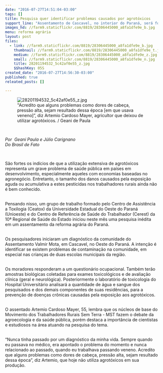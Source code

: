```yaml
---
date: "2016-07-27T14:51:04-03:00"
tags: []
title: Pesquisa quer identificar problemas causados por agrotóxicos
support_line: "Assentamento de Cascavel, no interior do Paraná, será fonte para o estudo."
images_hd: //farm9.staticflickr.com/8819/28306445000_a8fa1dfe9e_b.jpg
menu: reforma agrária
layout: post
files:
  - link: //farm9.staticflickr.com/8819/28306445000_a8fa1dfe9e_b.jpg
    thumbnail: //farm9.staticflickr.com/8819/28306445000_a8fa1dfe9e_t.jpg
    medium: //farm9.staticflickr.com/8819/28306445000_a8fa1dfe9e_z.jpg
    small: //farm9.staticflickr.com/8819/28306445000_a8fa1dfe9e_n.jpg
    title: 28201194532_5c42af0e55_z.jpg
    $$hashKey: 05S
created_date: "2016-07-27T14:56:30-03:00"
published: true
releated_posts: []

---
```

<figure class="image"><img alt="28201194532_5c42af0e55_z.jpg" src="//farm9.staticflickr.com/8819/28306445000_a8fa1dfe9e_b.jpg" />
<figcaption>&quot;Acredito que alguns problemas como dores de cabe&ccedil;a, press&atilde;o alta, sejam resultado dessa &eacute;poca [em que usava veneno]&rdquo;, diz Artemio Cardoso Mayer, agricultor que deixou de utilizar agrot&oacute;xicos. / Geani de Paula</figcaption>
</figure>

<p>&nbsp;</p>

<p><em>Por &nbsp;Geani Paula e&nbsp;J&uacute;lio Carignano&nbsp;<br />
Do Brasil de Fato&nbsp;</em></p>

<p>&nbsp;</p>

<p>S&atilde;o fortes os ind&iacute;cios de que a utiliza&ccedil;&atilde;o extensiva de agrot&oacute;xicos representa um grave problema de sa&uacute;de p&uacute;blica em pa&iacute;ses em desenvolvimento, especialmente aqueles com economias baseadas no agroneg&oacute;cio. Entretanto, o tamanho dos danos causados pela exposi&ccedil;&atilde;o aguda ou acumulativa a estes pesticidas nos trabalhadores rurais ainda n&atilde;o &eacute; bem conhecido.</p>

<p><br />
Pensando nisso, um grupo de trabalho formado pelo Centro de Assist&ecirc;ncia a Toxilogia (Ceatox) da Universidade Estadual do Oeste do Paran&aacute; (Unioeste) e do Centro de Refer&ecirc;ncia de Sa&uacute;de do Trabalhador (Cerest) da 10&ordf; Regional de Sa&uacute;de do Estado iniciou neste m&ecirc;s uma pesquisa in&eacute;dita em um assentamento da reforma agr&aacute;ria do Paran&aacute;.</p>

<p><br />
Os pesquisadores iniciaram um diagn&oacute;stico da comunidade do Assentamento Valmir Mota, em Cascavel, no Oeste do Paran&aacute;. A inten&ccedil;&atilde;o &eacute; identificar se existem problemas de contamina&ccedil;&atilde;o na comunidade, em especial nas crian&ccedil;as de duas escolas municipais da regi&atilde;o.</p>

<p><br />
Os moradores responderam a um question&aacute;rio ocupacional. Tamb&eacute;m ter&atilde;o amostras biol&oacute;gicas coletadas para exames toxicol&oacute;gicos e de avalia&ccedil;&atilde;o cl&iacute;nica (geral e neurol&oacute;gica). Posteriormente o laborat&oacute;rio de toxicologia do Hospital Universit&aacute;rio analisar&aacute; a quantidade de &aacute;gua e sangue dos pesquisados e dos demais componentes de suas resid&ecirc;ncias, para a preven&ccedil;&atilde;o de doen&ccedil;as cr&ocirc;nicas causadas pela exposi&ccedil;&atilde;o aos agrot&oacute;xicos.</p>

<p><br />
O assentado Artemio Cardoso Mayer, 55, lembra que os n&uacute;cleos de base do Movimento dos Trabalhadores Rurais Sem Terra - MST fazem o debate da agroecologia e da sa&uacute;de p&uacute;blica, por&eacute;m destaca a import&acirc;ncia de cientistas e estudiosos na &aacute;rea atuando na pesquisa do tema.</p>

<p><br />
&ldquo;Nunca tinha passado por um diagn&oacute;stico da minha vida. Sempre quando eu passava no m&eacute;dico, era apontado o problema do momento e nunca relacionado ao passado, quando eu trabalhava passando veneno. Acredito que alguns problemas como dores de cabe&ccedil;a, press&atilde;o alta, sejam resultado dessa &eacute;poca&rdquo;, diz Artemio, que hoje n&atilde;o utiliza agrot&oacute;xicos em sua produ&ccedil;&atilde;o.</p>

<p>&nbsp;</p>
